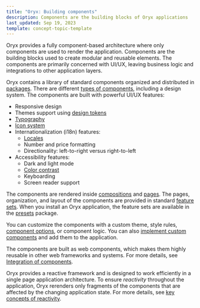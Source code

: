```yaml
---
title: "Oryx: Building components"
description: Components are the building blocks of Oryx applications
last_updated: Sep 19, 2023
template: concept-topic-template
---
```


Oryx provides a fully component-based architecture where only components are used to render the application. Components are the building blocks used to create modular and reusable elements. The components are primarily concerned with UI/UX, leaving business logic and integrations to other application layers.

Oryx contains a library of standard components organized and distributed in [packages](/docs/scos/dev/front-end-development/{{page.version}}/getting-started/oryx-packages.html). There are different [types of components](/docs/scos/dev/front-end-development/{{page.version}}/oryx/building-components/component-types.html), including a design system. The components are built with powerful UI/UX features:

- Responsive design
- Themes support using [design tokens](/docs/scos/dev/front-end-development/{{page.version}}/oryx/building-applications/styling/oryx-design-tokens.html)
- [Typography](/docs/scos/dev/front-end-development/{{page.version}}/oryx/building-applications/styling/oryx-typography.html)
- [Icon system](/docs/scos/dev/front-end-development/{{page.version}}/oryx/building-applications/styling/oryx-icon-system.html)
- Internationalization (i18n) features:
  - [Locales](/docs/scos/dev/front-end-development/{{page.version}}/oryx/architecture/dependency-injection/oryx-service-layer.html)
  - Number and price formatting
  - Directionality: left-to-right versus right-to-left
- Accessibility features:
  - Dark and light mode
  - [Color contrast](/docs/scos/dev/front-end-development/{{page.version}}/oryx/building-applications/styling/oryx-color-system.html)
  - Keyboarding
  - Screen reader support

The components are rendered inside [compositions](/docs/scos/dev/front-end-development/{{page.version}}/oryx/building-pages/oryx-compositions.html) and [pages](/docs/scos/dev/front-end-development/{{page.version}}/oryx/building-pages/oryx-pages.html). The pages, organization, and layout of the components are provided in standard [feature sets](/docs/scos/dev/front-end-development/{{page.version}}/oryx/oryx-feature-sets.html). When you install an Oryx application, the feature sets are available in the [presets](/docs/scos/dev/front-end-development/{{page.version}}/oryx/building-applications/oryx-presets.html) package.

You can customize the components with a custom theme, style rules, [component options](/docs/scos/dev/front-end-development/{{page.version}}/oryx/building-components/component-options.html), or component logic. You can also [implement custom components](/docs/scos/dev/front-end-development/{{page.version}}/oryx/building-components/components-implementation.html) and add them to the application.

The components are built as web components, which makes them highly reusable in other web frameworks and systems. For more details, see [Integration of components](/docs/scos/dev/front-end-development/{{page.version}}/oryx/building-components/oryx-integration-of-components.html).

Oryx provides a reactive framework and is designed to work efficiently in a single page application architecture. To ensure _reactivity_ throughout the application, Oryx rerenders only  fragments of the components that are affected by the changing application state. For more details, see [key concepts of reactivity](/docs/scos/dev/front-end-development/{{page.version}}/oryx/architecture/reactivity/key-concepts-of-reactivity.html).
